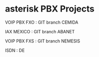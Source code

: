 # asterisk PBX Projects


VOIP PBX FXO : GIT branch CEMIDA

IAX MEXICO   : GIT branch ABANET

VOIP PBX FXS : GIT branch NEMESIS

ISDN          : DE
